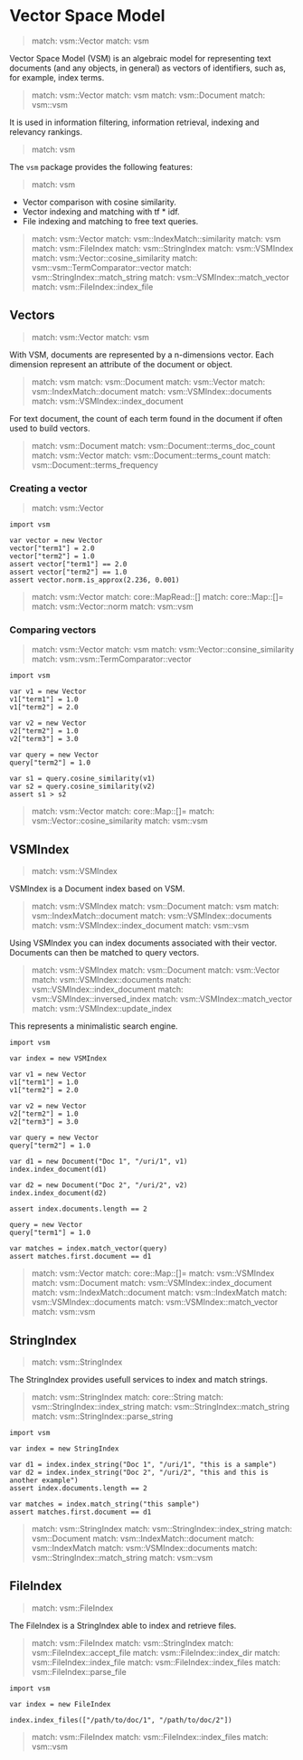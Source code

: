 # Vector Space Model


> match: vsm::Vector
> match: vsm

Vector Space Model (VSM) is an algebraic model for representing text documents
(and any objects, in general) as vectors of identifiers, such as, for example,
index terms.


> match: vsm::Vector
> match: vsm
> match: vsm::Document
> match: vsm::vsm

It is used in information filtering, information retrieval, indexing and
relevancy rankings.


> match: vsm

The `vsm` package provides the following features:


> match: vsm

* Vector comparison with cosine similarity.
* Vector indexing and matching with tf * idf.
* File indexing and matching to free text queries.


> match: vsm::Vector
> match: vsm::IndexMatch::similarity
> match: vsm
> match: vsm::FileIndex
> match: vsm::StringIndex
> match: vsm::VSMIndex
> match: vsm::Vector::cosine_similarity
> match: vsm::vsm::TermComparator::vector
> match: vsm::StringIndex::match_string
> match: vsm::VSMIndex::match_vector
> match: vsm::FileIndex::index_file

## Vectors


> match: vsm::Vector
> match: vsm

With VSM, documents are represented by a n-dimensions vector.
Each dimension represent an attribute of the document or object.


> match: vsm
> match: vsm::Document
> match: vsm::Vector
> match: vsm::IndexMatch::document
> match: vsm::VSMIndex::documents
> match: vsm::VSMIndex::index_document

For text document, the count of each term found in the document if often used to
build vectors.


> match: vsm::Document
> match: vsm::Document::terms_doc_count
> match: vsm::Vector
> match: vsm::Document::terms_count
> match: vsm::Document::terms_frequency

### Creating a vector


> match: vsm::Vector

~~~
import vsm

var vector = new Vector
vector["term1"] = 2.0
vector["term2"] = 1.0
assert vector["term1"] == 2.0
assert vector["term2"] == 1.0
assert vector.norm.is_approx(2.236, 0.001)
~~~


> match: vsm::Vector
> match: core::MapRead::[]
> match: core::Map::[]=
> match: vsm::Vector::norm
> match: vsm::vsm

### Comparing vectors


> match: vsm::Vector
> match: vsm
> match: vsm::Vector::consine_similarity
> match: vsm::vsm::TermComparator::vector

~~~
import vsm

var v1 = new Vector
v1["term1"] = 1.0
v1["term2"] = 2.0

var v2 = new Vector
v2["term2"] = 1.0
v2["term3"] = 3.0

var query = new Vector
query["term2"] = 1.0

var s1 = query.cosine_similarity(v1)
var s2 = query.cosine_similarity(v2)
assert s1 > s2
~~~


> match: vsm::Vector
> match: core::Map::[]=
> match: vsm::Vector::cosine_similarity
> match: vsm::vsm

## VSMIndex


> match: vsm::VSMIndex

VSMIndex is a Document index based on VSM.


> match: vsm::VSMIndex
> match: vsm::Document
> match: vsm
> match: vsm::IndexMatch::document
> match: vsm::VSMIndex::documents
> match: vsm::VSMIndex::index_document
> match: vsm::vsm

Using VSMIndex you can index documents associated with their vector.
Documents can then be matched to query vectors.


> match: vsm::VSMIndex
> match: vsm::Document
> match: vsm::Vector
> match: vsm::VSMIndex::documents
> match: vsm::VSMIndex::index_document
> match: vsm::VSMIndex::inversed_index
> match: vsm::VSMIndex::match_vector
> match: vsm::VSMIndex::update_index

This represents a minimalistic search engine.

~~~
import vsm

var index = new VSMIndex

var v1 = new Vector
v1["term1"] = 1.0
v1["term2"] = 2.0

var v2 = new Vector
v2["term2"] = 1.0
v2["term3"] = 3.0

var query = new Vector
query["term2"] = 1.0

var d1 = new Document("Doc 1", "/uri/1", v1)
index.index_document(d1)

var d2 = new Document("Doc 2", "/uri/2", v2)
index.index_document(d2)

assert index.documents.length == 2

query = new Vector
query["term1"] = 1.0

var matches = index.match_vector(query)
assert matches.first.document == d1
~~~


> match: vsm::Vector
> match: core::Map::[]=
> match: vsm::VSMIndex
> match: vsm::Document
> match: vsm::VSMIndex::index_document
> match: vsm::IndexMatch::document
> match: vsm::IndexMatch
> match: vsm::VSMIndex::documents
> match: vsm::VSMIndex::match_vector
> match: vsm::vsm

## StringIndex


> match: vsm::StringIndex

The StringIndex provides usefull services to index and match strings.


> match: vsm::StringIndex
> match: core::String
> match: vsm::StringIndex::index_string
> match: vsm::StringIndex::match_string
> match: vsm::StringIndex::parse_string

~~~
import vsm

var index = new StringIndex

var d1 = index.index_string("Doc 1", "/uri/1", "this is a sample")
var d2 = index.index_string("Doc 2", "/uri/2", "this and this is another example")
assert index.documents.length == 2

var matches = index.match_string("this sample")
assert matches.first.document == d1
~~~


> match: vsm::StringIndex
> match: vsm::StringIndex::index_string
> match: vsm::Document
> match: vsm::IndexMatch::document
> match: vsm::IndexMatch
> match: vsm::VSMIndex::documents
> match: vsm::StringIndex::match_string
> match: vsm::vsm

## FileIndex


> match: vsm::FileIndex

The FileIndex is a StringIndex able to index and retrieve files.


> match: vsm::FileIndex
> match: vsm::StringIndex
> match: vsm::FileIndex::accept_file
> match: vsm::FileIndex::index_dir
> match: vsm::FileIndex::index_file
> match: vsm::FileIndex::index_files
> match: vsm::FileIndex::parse_file

~~~nit
import vsm

var index = new FileIndex

index.index_files(["/path/to/doc/1", "/path/to/doc/2"])
~~~


> match: vsm::FileIndex
> match: vsm::FileIndex::index_files
> match: vsm::vsm

